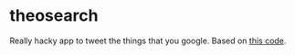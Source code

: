 # theosearch

Really hacky  app to tweet the things that you google.  Based on [this code](https://github.com/atbentley/google-web-history).
